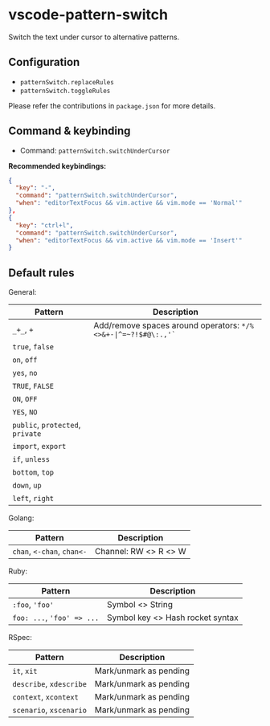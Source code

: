 # vscode-pattern-switch

Switch the text under cursor to alternative patterns.

## Configuration

- `patternSwitch.replaceRules`
- `patternSwitch.toggleRules`

Please refer the contributions in `package.json` for more details.

## Command & keybinding

- Command: `patternSwitch.switchUnderCursor`

**Recommended keybindings:**

```json
{
  "key": "-",
  "command": "patternSwitch.switchUnderCursor",
  "when": "editorTextFocus && vim.active && vim.mode == 'Normal'"
},
{
  "key": "ctrl+l",
  "command": "patternSwitch.switchUnderCursor",
  "when": "editorTextFocus && vim.active && vim.mode == 'Insert'"
}
```

## Default rules

General:

| Pattern | Description |
|---|---|
| `_+_`, `+` | Add/remove spaces around operators: <code>&ast;&sol;&percnt;&lt;&gt;&amp;&plus;&#x2D;&vert;&Hat;&equals;&#x7E;&quest;&excl;&dollar;&num;&commat;&bsol;&colon;&period;&comma;&apos;&grave;</code> |
| `true`, `false` | |
| `on`, `off` | |
| `yes`, `no` | |
| `TRUE`, `FALSE` | |
| `ON`, `OFF` | |
| `YES`, `NO` | |
| `public`, `protected`, `private` | |
| `import`, `export` | |
| `if`, `unless` | |
| `bottom`, `top` | |
| `down`, `up` | |
| `left`, `right` | |

Golang:

| Pattern | Description |
|---|---|
| `chan`, `<-chan`, `chan<-` | Channel: RW <> R <> W |

Ruby:

| Pattern | Description |
|---|---|
| `:foo`, `'foo'` | Symbol <> String |
| `foo: ...`, `'foo' => ...` | Symbol key <> Hash rocket syntax |

RSpec:

| Pattern | Description |
|---|---|
| `it`, `xit` | Mark/unmark as pending |
| `describe`, `xdescribe` | Mark/unmark as pending |
| `context`, `xcontext` | Mark/unmark as pending |
| `scenario`, `xscenario` | Mark/unmark as pending |
